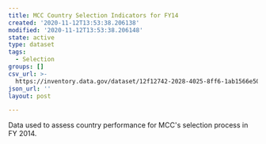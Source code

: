 ```yaml
---
title: MCC Country Selection Indicators for FY14
created: '2020-11-12T13:53:38.206138'
modified: '2020-11-12T13:53:38.206148'
state: active
type: dataset
tags:
  - Selection
groups: []
csv_url: >-
  https://inventory.data.gov/dataset/12f12742-2028-4025-8ff6-1ab1566e5012/resource/9ab5ed18-7b40-49ad-af1b-6c44f799fa90/download/tradepolicyfy14.csv
json_url: ''
layout: post

---
```

Data used to assess country performance for MCC's selection process in FY 2014.
